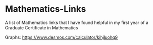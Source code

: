 # Mathematics-Links
A list of Mathematics links that I have found helpful in my first year of a Graduate Certificate in Mathematics

Graphs:
https://www.desmos.com/calculator/kihjluohq9


